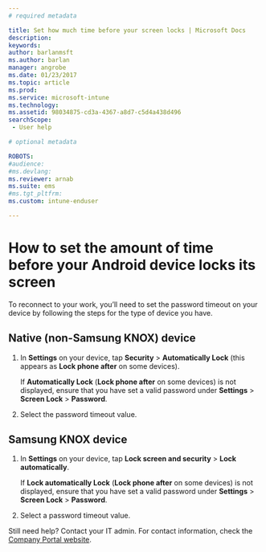 ```yaml
---
# required metadata

title: Set how much time before your screen locks | Microsoft Docs
description:
keywords:
author: barlanmsftms.author: barlan
manager: angrobe
ms.date: 01/23/2017
ms.topic: article
ms.prod:
ms.service: microsoft-intune
ms.technology:
ms.assetid: 98034875-cd3a-4367-a8d7-c5d4a438d496searchScope: - User help

# optional metadata

ROBOTS:  
#audience:
#ms.devlang:
ms.reviewer: arnab
ms.suite: ems
#ms.tgt_pltfrm:
ms.custom: intune-enduser

---
```


# How to set the amount of time before your Android device locks its screen

To reconnect to your work, you’ll need to set the password timeout on your device by following the steps for the type of device you have.

## Native (non-Samsung KNOX) device

1.  In **Settings** on your device, tap **Security** &gt; **Automatically Lock** (this appears as **Lock phone after** on some devices).

    If **Automatically Lock** (**Lock phone after** on some devices) is not displayed, ensure that you have set a valid password under **Settings** &gt; **Screen Lock** &gt; **Password**.

2.  Select the password timeout value.

## Samsung KNOX device

1.  In **Settings** on your device, tap **Lock screen and security** &gt; **Lock automatically**.

    If **Lock automatically Lock** (**Lock phone after** on some devices) is not displayed, ensure that you have set a valid password under **Settings** &gt; **Screen Lock** &gt; **Password**.

2.  Select a password timeout value.

Still need help? Contact your IT admin. For contact information, check the [Company Portal website](http://portal.manage.microsoft.com).
